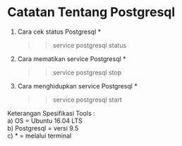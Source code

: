 # Catatan Tentang Postgresql

1. Cara cek status Postgresql *
   >> service postgresql status 
   
2. Cara mematikan service Postgresql *
   >> service postgresql stop 
   
3. Cara menghidupkan service Postgresql *
   >> service postgresql start

<p>
Keterangan Spesifikasi Tools : <br>
a) OS = Ubuntu 16.04 LTS <br>
b) Postgresql = versi 9.5 <br>
c) * = melalui terminal 
</p>
